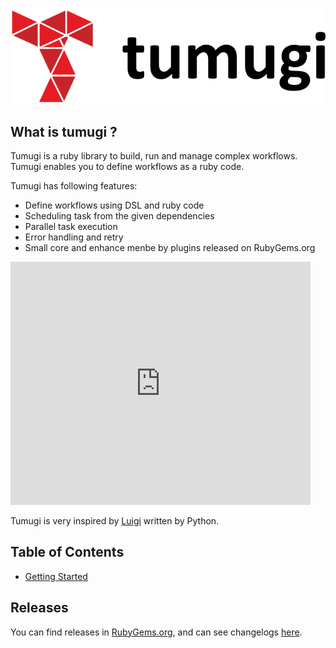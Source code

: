 ![logo](/images/logo.png)

## What is tumugi ?

Tumugi is a ruby library to build, run and manage complex workflows. Tumugi enables you to define workflows as a ruby code.

Tumugi has following features:

- Define workflows using DSL and ruby code
- Scheduling task from the given dependencies
- Parallel task execution
- Error handling and retry
- Small core and enhance menbe by plugins released on RubyGems.org

<iframe src="https://docs.google.com/presentation/d/1KnUcKZgLNKXoi-4UFMNQHGup8Tb4_3XBhO4Ov_ZXMOY/embed?start=false&loop=false&delayms=5000&slide=5" frameborder="0" width="480" height="389" allowfullscreen="true" mozallowfullscreen="true" webkitallowfullscreen="true"></iframe>

Tumugi is very inspired by [Luigi](https://github.com/spotify/luigi) written by Python.

## Table of Contents

- [Getting Started](getting_started)

## Releases

You can find releases in [RubyGems.org](https://rubygems.org/gems/tumugi), and can see changelogs [here](https://github.com/tumugi/tumugi/blob/master/CHANGELOG.md).
